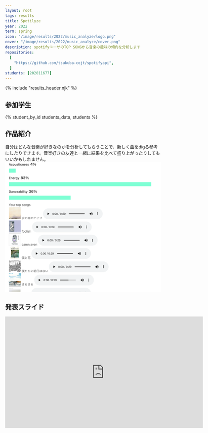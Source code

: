 ```yaml
---
layout: root
tags: results
title: Spotilyze
year: 2022
term: spring
icon: "/image/results/2022/music_analyze/logo.png"
cover: "/image/results/2022/music_analyze/cover.png"
description: spotifyユーザのTOP SONGから音楽の趣味の傾向を分析します
repositories:
  [
    "https://github.com/tsukuba-cojt/spotifyapi",
  ]
students: [202011677]
---
```


{% include "results_header.njk" %}

## 参加学生

{% student_by_id students_data, students %}

## 作品紹介

自分はどんな音楽が好きなのかを分析してもらうことで、新しく曲をdigる参考にしたりできます。音楽好きの友達と一緒に結果を比べて盛り上がったりしてもいいかもしれません。
<img src="/image/results/2022/music_analyze/capture1.png" alt="アプリのキャプチャ" title="">


## 発表スライド
<iframe src="https://docs.google.com/presentation/d/e/2PACX-1vTQ6dMBxvdqAhNEJUizFdrwv1UvnqRfcey0ZMVlLTVMhdICUTTi1cqnHMwa6BXGkw/embed?start=true&loop=true&delayms=3000" frameborder="0" width="640" height="360" allowfullscreen="true" mozallowfullscreen="true" webkitallowfullscreen="true"></iframe>

